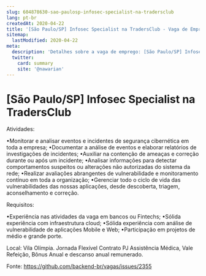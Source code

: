 ```yaml
---
slug: 604878630-sao-paulosp-infosec-specialist-na-tradersclub
lang: pt-br
createdAt: 2020-04-22
title: '[São Paulo/SP] Infosec Specialist na TradersClub - Vaga de Emprego'
sitemap:
  lastModified: 2020-04-22
meta:
  description: 'Detalhes sobre a vaga de emprego: [São Paulo/SP] Infosec Specialist na TradersClub'
  twitter:
    card: summary
    site: '@nawarian'
---
```


# [São Paulo/SP] Infosec Specialist na TradersClub

Atividades:

•Monitorar e analisar eventos e incidentes de segurança cibernética em toda a empresa;
•Documentar a análise de eventos e elaborar relatórios de investigações de incidentes;
•Auxiliar na contenção de ameaças e correção durante ou após um incidente;
•Analisar informações para detectar comportamentos suspeitos ou alterações não autorizadas do sistema da rede;
•Realizar avaliações abrangentes de vulnerabilidade e monitoramento contínuo em toda a organização;
•Gerenciar todo o ciclo de vida das vulnerabilidades das nossas aplicações, desde descoberta, triagem, aconselhamento e correção.

Requisitos:

•Experiência nas atividades da vaga em bancos ou Fintechs;
•Sólida experiência com infraestrutura cloud;
•Sólida experiência com análise de vulnerabilidade de aplicações Mobile e Web;
•Participação em projetos de médio e grande porte.

Local: Vila Olímpia.
Jornada Flexível
Contrato PJ
Assistência Médica, Vale Refeição, Bônus Anual e descanso anual remunerado.



Fonte: https://github.com/backend-br/vagas/issues/2355